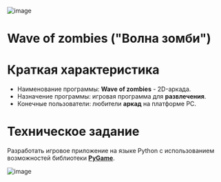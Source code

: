 ![image](https://user-images.githubusercontent.com/92322198/147385987-929cad24-21d9-44f8-8241-f77e21939662.png)
# Wave of zombies ("Волна зомби")
# Краткая характеристика
* Наименование программы: **Wave of zombies** - 2D-аркада.
* Назначение программы: игровая программа для **развлечения**.
* Конечные пользователи: любители **аркад** на платформе PC.

# Техническое задание
Разработать игровое приложение на языке Python с использованием возможностей библиотеки [**PyGame**](https://www.pygame.org/news). 

![image](https://user-images.githubusercontent.com/92322198/147385899-459ccd07-feb4-4818-a5cc-3ac75244fe66.png)

